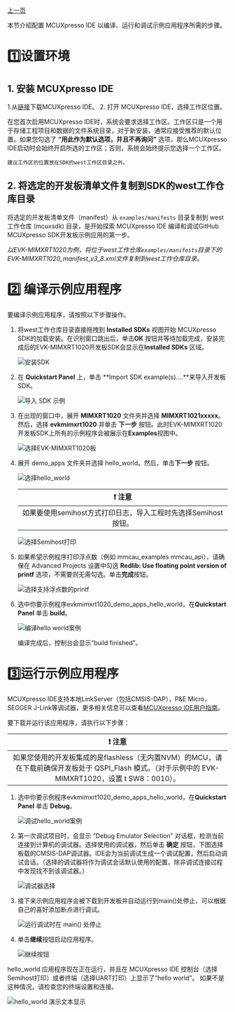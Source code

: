 [上一页](Getting_Started_CN.md)

本节介绍配置 MCUXpresso IDE 以编译、运行和调试示例应用程序所需的步骤。

# :one:设置环境

## 1. 安装 MCUXpresso IDE
1.从[链接](https://www.nxp.com/design/software/development-software/mcuxpresso-software-and-tools-/mcuxpresso-integrated-development-environment-ide:MCUXpresso-IDE?tab=Design_Tools_Tab)下载MCUXpresso IDE。
2. 打开 MCUXpresso IDE，选择工作区位置。

在您首次启用MCUXpresso IDE时，系统会要求选择工作区。工作区只是一个用于存储工程项目和数据的文件系统目录，对于新安装，通常应接受推荐的默认位置。如果您勾选了 **“用此作为默认选项，并且不再询问”** 选项，那么MCUXpresso IDE启动时会始终开启所选的工作区；否则，系统会始终提示您选择一个工作区。
    
    建议工作区的位置放在SDK的west工作区目录之外。

## 2. 将选定的开发板清单文件复制到SDK的west工作仓库目录
将选定的开发板清单文件（manifest）从 `examples/manifests` 目录复制到 west 工作仓库 (mcuxsdk) 目录，是开始探索 MCUXpresso IDE 编译和调试GitHub MCUXpresso SDK开发板示例应用的第一步。

*以EVK-MIMXRT1020为例，将位于west工作仓库`examples/manifests`目录下的EVK-MIMXRT1020_manifest_v3_8.xml文件复制到west工作仓库目录。*

# :two: 编译示例应用程序
要编译示例应用程序，请按照以下步骤操作。
1. 将west工作仓库目录直接拖拽到 **Installed SDKs** 视图开始 MCUXpresso SDK的加载安装。在识别窗口跳出后，单击**OK** 按钮并等待加载完成，安装完成后的EVK-MIMXRT1020开发板SDK会显示在**Installed SDKs** 区域。

    ![安装SDK](Getting_Started/images/mcux_install_a_sdk.png)
2. 在 **Quickstart Panel** 上，单击 **Import SDK example(s)....**来导入开发板SDK。

    ![导入 SDK 示例](Getting_Started/images/mcux_import_project.png)
3. 在出现的窗口中，展开 **MIMXRT1020** 文件夹并选择 **MIMXRT1021xxxxx**。然后，选择 **evkmimxrt1020** 并单击 **下一步** 按钮。此时EVK-MIMXRT1020开发板SDK上所有的示例程序会被展示在**Examples**视图中。

    ![选择EVK-MIMXRT1020板](Getting_Started/images/mcux_select_rt1020_board.png)

4. 展开 demo_apps 文件夹并选择 hello_world。然后，单击**下一步** 按钮。

    ![选择hello_world](Getting_Started/images/mcux_import_example_evkmimxrt1020.png)

    | :exclamation: 注意 | 
    |:-----------------------------------------:|
    |如果要使用semihost方式打印日志，导入工程时先选择Semihost按钮。|

    ![选择Semihost打印](Getting_Started/images/mcux_select_semihost.png)

5. 如果希望示例程序打印浮点数（例如 mmcau_examples mmcau_api），请确保在 Advanced Projects 设置中勾选 **Redlib: Use floating point version of printf** 选项，不需要则无需勾选。单击**完成**按钮。

    ![选择支持浮点数的printf](Getting_Started/images/mcux_select_float_number.png)

6. 选中你要示例程序evkmimxrt1020_demo_apps_hello_world，在**Quickstart Panel** 单击 **build**。

    ![编译hello world案例](Getting_Started/images/mcux_build.png)

    编译完成后，控制台会显示“build finished”。
# :three:运行示例应用程序
MCUXpresso IDE支持本地LinkServer（包括CMSIS-DAP），P&E Micro， SEGGER J-Link等调试器，更多相关信息可以查看[MCUXpresso IDE用户指南](https://www.nxp.com/docs/zh/user-guide/MCUXpresso_IDE_User_Guide.pdf)。

要下载并运行该应用程序，请执行以下步骤：

| :exclamation: 注意 | 
|:-----------------------------------------:|
|如果您使用的开发板集成的是flashless（无内置NVM）的MCU，请在下载前确保开发板处于 QSPI_Flash 模式。（对于示例中的 EVK-MIMXRT1020，设置 t SW8：0010）。|

1. 选中你要示例程序evkmimxrt1020_demo_apps_hello_world，在**Quickstart Panel** 单击 **Debug**。

    ![调试hello_world案例](Getting_Started/images/mcux_debug.png)

2. 第一次调试项目时，会显示 “Debug Emulator Selection” 对话框，检测当前连接到计算机的调试器。选择使用的调试器，然后单击 **确定** 按钮，下图选择板载的CMSIS-DAP调试器。IDE会为当前调试生成一个调试配置，然后启动调试会话。（选择的调试器将作为调试会话默认使用的配置，除非调试连接过程中发现找不到该调试器。）

    ![调试器选择](Getting_Started/images/mcux_select_debug_emulator_evkmimxrt1020.png)

3. 接下来示例应用程序会被下载到开发板并自动运行到main()处停止，可以根据自己的喜好添加断点进行调试。

    ![运行调试时在 main() 处停止](Getting_Started/images/mcux_debug_stop_main_evkmimxrt1020.png)

4. 单击**继续**按钮启动应用程序。

    ![继续按钮](Getting_Started/images/mcux_debug_go_evkmimxrt1020.png)

hello_world 应用程序现在正在运行，并且在 MCUXpresso IDE 控制台（选择Semihost打印）或者终端（选择UART打印）上显示了“hello world”。 如果不是这种情况，请检查您的终端设置和连接。

![hello_world 演示文本显示](Getting_Started/images/ide_hello_world_result.png)